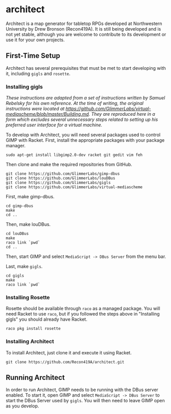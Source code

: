# architect
Architect is a map generator for tabletop RPGs developed at Northwestern University by Drew Bronson (Recon419A). It is still being developed and is not yet stable, although you are welcome to contribute to its development or use it for your own projects.

## First-Time Setup
Architect has several prerequisites that must be met to start developing with it, including `gigls` and `rosette`.

### Installing gigls
*These instructions are adapted from a set of instructions written by Samuel Rebelsky for his own reference. At the time of writing, the original instructions were located at https://github.com/GlimmerLabs/virtual-mediascheme/blob/master/Building.md. They are reproduced here in a form which excludes several unnecessary steps related to setting up his preferred user interface for a virtual machine.*

To develop with Architect, you will need several packages used to control GIMP with Racket. First, install the appropriate packages with your package manager.

`sudo apt-get install libgimp2.0-dev racket git gedit vim feh`

Then clone and make the required repositories from GitHub.

```
git clone https://github.com/GlimmerLabs/gimp-dbus
git clone https://github.com/GlimmerLabs/louDBus
git clone https://github.com/GlimmerLabs/gigls
git clone https://github.com/GlimmerLabs/virtual-mediascheme 
```

First, make gimp-dbus.

```
cd gimp-dbus
make
cd ..
```

Then, make louDBus.

```
cd louDBus
make
raco link `pwd`
cd ..
```

Then, start GIMP and select `MediaScript -> DBus Server` from the menu bar.

Last, make `gigls`.

```
cd gigls
make
raco link `pwd`
```

### Installing Rosette
Rosette should be available through `raco` as a managed package. You will need Racket to use `raco`, but if you followed the steps above in "Installing gigls" you should already have Racket.

`raco pkg install rosette`

### Installing Architect
To install Architect, just clone it and execute it using Racket.

`git clone https://github.com/Recon419A/architect.git`

## Running Architect
In order to run Architect, GIMP needs to be running with the DBus server enabled. To start it, open GIMP and select `MediaScript -> DBus Server` to start the DBus Server used by `gigls`. You will then need to leave GIMP open as you develop.
